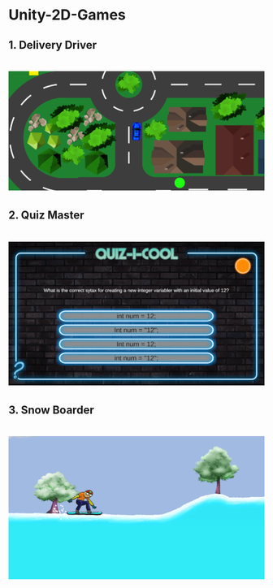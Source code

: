 # Unity-2D-Games

## 1. Delivery Driver

<h1 align="center">
    <img alt="CS" title="Delivery Driver" src="https://github.com/hsynkmk/Unity-2D-Games/blob/main/Delivery%20Driver/Delivery%20Driver.png"> </br>
</h1>

## 2. Quiz Master

<h1 align="center">
    <img alt="CS" title="Quiz Master" src="https://github.com/hsynkmk/Unity-2D-Games/blob/main/Quiz%20Master/Quiz%20Master.png"> </br>
</h1>

## 3. Snow Boarder

<h1 align="center">
    <img alt="CS" title="Snow Boarder" src="https://github.com/hsynkmk/Unity-2D-Games/blob/main/Snow%20Boarder/Snow%20Boarder.png"> </br>
</h1>
